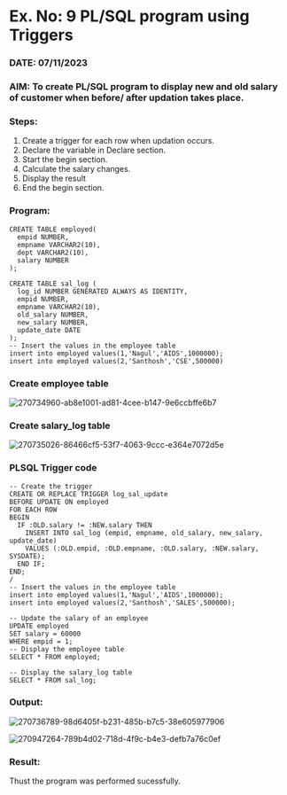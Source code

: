 # Ex. No: 9 PL/SQL program using Triggers 
### DATE: 07/11/2023
### AIM: To create PL/SQL program to display new and old salary of customer when before/ after updation takes place. 

### Steps:
1. Create a trigger for each row when updation occurs.
2. Declare the variable in Declare section.
3. Start the begin section.
4. Calculate the salary changes.
5. Display the result 
6. End the begin section.

### Program:
```
CREATE TABLE employed(
  empid NUMBER,
  empname VARCHAR2(10),
  dept VARCHAR2(10),
  salary NUMBER
);

CREATE TABLE sal_log (
  log_id NUMBER GENERATED ALWAYS AS IDENTITY,
  empid NUMBER,
  empname VARCHAR2(10),
  old_salary NUMBER,
  new_salary NUMBER,
  update_date DATE
);
-- Insert the values in the employee table
insert into employed values(1,'Nagul','AIDS',1000000);
insert into employed values(2,'Santhosh','CSE',500000)
```
### Create employee table

![270734960-ab8e1001-ad81-4cee-b147-9e6ccbffe6b7](https://github.com/vinodkumar-s/DBMS/assets/113497226/9ee3cc5f-8053-408a-ac14-1936fd4341ae)

### Create salary_log table

![270735026-86466cf5-53f7-4063-9ccc-e364e7072d5e](https://github.com/vinodkumar-s/DBMS/assets/113497226/130a90ee-f128-4682-8362-76c2c94172c8)


### PLSQL Trigger code
```
-- Create the trigger
CREATE OR REPLACE TRIGGER log_sal_update
BEFORE UPDATE ON employed
FOR EACH ROW
BEGIN
  IF :OLD.salary != :NEW.salary THEN
    INSERT INTO sal_log (empid, empname, old_salary, new_salary, update_date)
    VALUES (:OLD.empid, :OLD.empname, :OLD.salary, :NEW.salary, SYSDATE);
  END IF;
END;
/
-- Insert the values in the employee table
insert into employed values(1,'Nagul','AIDS',1000000);
insert into employed values(2,'Santhosh','SALES',500000);

-- Update the salary of an employee
UPDATE employed
SET salary = 60000
WHERE empid = 1;
-- Display the employee table
SELECT * FROM employed;

-- Display the salary_log table
SELECT * FROM sal_log;
```
### Output:
![270736789-98d6405f-b231-485b-b7c5-38e605977906](https://github.com/vinodkumar-s/DBMS/assets/113497226/3ba9322a-cf96-42f9-8879-90eed3cafbf4)

![270947264-789b4d02-718d-4f9c-b4e3-defb7a76c0ef](https://github.com/vinodkumar-s/DBMS/assets/113497226/ee086f7e-2c85-4b00-9ced-1cd94ff7d49b)

### Result:
Thust the program was performed sucessfully.
